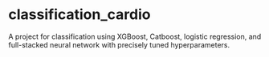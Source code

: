 # classification_cardio
A project for classification using XGBoost, Catboost, logistic regression, and full-stacked neural network with precisely tuned hyperparameters.
